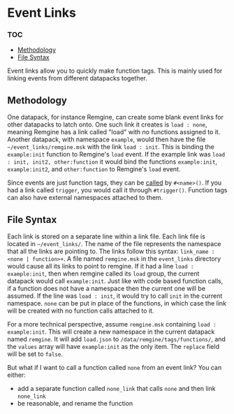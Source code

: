 # Event Links

### TOC

* [Methodology](#methodology)
* [File Syntax](#file-syntax)

Event links allow you to quickly make function tags. This is mainly used for linking events from different datapacks
together.

## Methodology

One datapack, for instance Remgine, can create some blank event links for other datapacks to latch onto. One such link
it creates is `load : none`, meaning Remgine has a link called "load" with no functions assigned to it. Another
datapack, with namespace `example`, would then have the file `~/event_links/remgine.msk` with the link `load : init`.
This is binding the `example:init` function to Remgine's `load` event. If the example link
was `load : init, init2, other:function` it would bind the functions `example:init`, `example:init2`,
and `other:function` to Remgine's `load` event.

Since events are just function tags, they can be [called](Utilities.md#calling-functions) by `#<name>()`. If you had a
link called `trigger`, you would call it through `#trigger()`. Function tags can also have external namespaces attached
to them.

## File Syntax

Each link is stored on a separate line within a link file. Each link file is located in `~/event_links/`. The name of
the file represents the namespace that all the links are pointing to. The links follow this
syntax: `link_name : <none | function>+`. A file named `remgine.msk` in the `event_links` directory would cause all its
links to point to remgine. If it had a line `load : example:init`, then when remgine called its `load` group, the
current datapack would call `example:init`. Just like with code based function calls, if a function does not have a
namespace then the current one will be assumed. If the line was `load : init`, it would try to call `init` in the
current namespace. `none` can be put in place of the functions, in which case the link will be created with no function
calls attached to it.

For a more technical perspective, assume `remgine.msk` containing `load : example:init`. This will create a new
namespace in the current datapack named `remgine`. It will add `load.json` to `/data/remgine/tags/functions/`, and
the `values` array will have `example:init` as the only item. The `replace` field will be set to `false`.

But what if I want to call a function called `none` from an event link? You can either:

- add a separate function called `none_link` that calls `none` and then link `none_link`
- be reasonable, and rename the function

